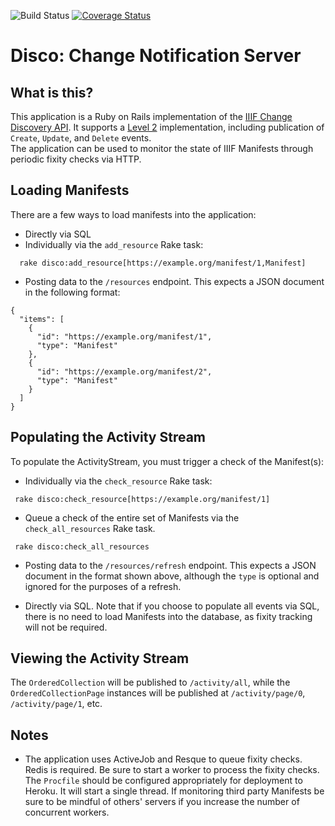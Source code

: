 ![Build Status](https://travis-ci.org/mikeapp/disco.svg?branch=master)
[![Coverage Status](https://coveralls.io/repos/github/mikeapp/disco/badge.svg?branch=master)](https://coveralls.io/github/mikeapp/disco?branch=master)
# Disco: Change Notification Server     

## What is this?
This application is a Ruby on Rails implementation of the [IIIF Change Discovery API](https://iiif.io/api/discovery/0). 
It supports a [Level 2](https://iiif.io/api/discovery/0.2/#level-2-complete-change-list) implementation, including publication of `Create`, `Update`, and `Delete` events.   
The application can be used to monitor the state of IIIF Manifests through periodic fixity checks via HTTP.

## Loading Manifests

There are a few ways to load manifests into the application:
- Directly via SQL
- Individually via the `add_resource` Rake task:
```$ruby
  rake disco:add_resource[https://example.org/manifest/1,Manifest]
```
- Posting data to the `/resources` endpoint.  This expects a JSON document in the following format:
```$json
{
  "items": [
    {
      "id": "https://example.org/manifest/1",
      "type": "Manifest"
    },
    {
      "id": "https://example.org/manifest/2",
      "type": "Manifest"
    }
  ]
}
```

## Populating the Activity Stream

To populate the ActivityStream, you must trigger a check of the Manifest(s):

- Individually via the `check_resource` Rake task:
```$ruby
 rake disco:check_resource[https://example.org/manifest/1]
```

- Queue a check of the entire set of Manifests via the `check_all_resources` Rake task.
 ```$ruby
  rake disco:check_all_resources
 ```
 
- Posting data to the `/resources/refresh` endpoint.  This expects a JSON document in the format shown above, although 
the `type` is optional and ignored for the purposes of a refresh.

- Directly via SQL.  Note that if you choose to populate all
  events via SQL, there is no need to load Manifests into the database, as fixity tracking will not be required.
  
## Viewing the Activity Stream

The `OrderedCollection` will be published to `/activity/all`, while the `OrderedCollectionPage` instances will be 
published at `/activity/page/0`, `/activity/page/1`, etc.    

## Notes

 - The application uses ActiveJob and Resque to queue fixity checks.  Redis is required.  Be sure to start a worker 
 to process the fixity checks.   The `Procfile` should be configured appropriately for deployment to Heroku.  It will 
 start a single thread.  If monitoring third party Manifests be sure to be mindful of others' servers if you increase 
 the number of concurrent workers.
 
